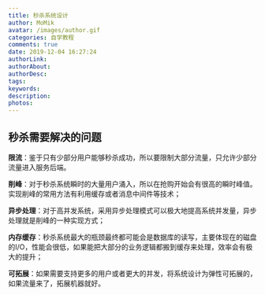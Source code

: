 ```yaml
---
title: 秒杀系统设计
author: MoMik
avatar: /images/author.gif
categories: 自学教程
comments: true
date: 2019-12-04 16:27:24
authorLink:
authorAbout:
authorDesc:
tags:
keywords:
description:
photos:
---
```


## 秒杀需要解决的问题

**限流**：鉴于只有少部分用户能够秒杀成功，所以要限制大部分流量，只允许少部分流量进入服务后端。

**削峰**：对于秒杀系统瞬时的大量用户涌入，所以在抢购开始会有很高的瞬时峰值。实现削峰的常用方法有利用缓存或者消息中间件等技术；

**异步处理**：对于高并发系统，采用异步处理模式可以极大地提高系统并发量，异步处理就是削峰的一种实现方式；

**内存缓存**：秒杀系统最大的瓶颈最终都可能会是数据库的读写，主要体现在的磁盘的I/O，性能会很低，如果能把大部分的业务逻辑都搬到缓存来处理，效率会有极大的提升；

**可拓展**：如果需要支持更多的用户或者更大的并发，将系统设计为弹性可拓展的，如果流量来了，拓展机器就好。

